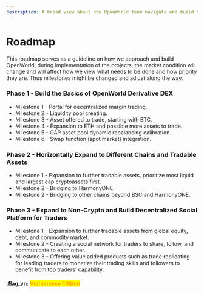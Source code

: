 ```yaml
---
description: A broad view about how OpenWorld team navigate and build the protocol
---
```


# Roadmap

This roadmap serves as a guideline on how we approach and build OpenWorld, during implementation of the projects, the market condition will change and will affect how we view what needs to be done and how priority they are.  Thus milestones might be changed and adjust along the way.

### Phase 1 - Build the Basics of OpenWorld Derivative DEX

* Milestone 1 - Portal for decentralized margin trading.
* Milestone 2 - Liquidity pool creating.
* Milestone 3 - Asset offered to trade, starting with BTC.
* Milestone 4 - Expansion to ETH and possible more assets to trade.
* Milestone 5 - OAP asset pool dynamic rebalancing calibration.
* Milestone 6 - Swap function (spot market) integration.

### Phase 2 - Horizontally Expand to Different Chains and Tradable Assets

* Milestone 1 - Expansion to further tradable assets, prioritize most liquid and largest cap cryptoassets first.
* Milestone 2 - Bridging to HarmonyONE.
* Milestone 2 - Bridging to other chains beyond BSC and HarmonyONE.

### Phase 3 - Expand to Non-Crypto and Build Decentralized Social Platform for Traders

* Milestone 1 - Expansion to further tradable assets from global equity, debt, and commodity market.
* Milestone 2 - Creating a social network for traders to share, follow, and communicate to each other.
* Milestone 3 - Offering value added products such as trade replicating for leading traders to monetize their trading skills and followers to benefit from top traders' capability.



#### :flag\_vn: [<mark style="color:orange;">Vietnamese Editi</mark>](https://app.gitbook.com/s/tgJISm30WW6z2kncLqvO/)<mark style="color:orange;">on</mark>
